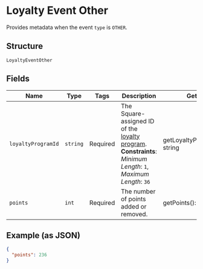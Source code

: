 
# Loyalty Event Other

Provides metadata when the event `type` is `OTHER`.

## Structure

`LoyaltyEventOther`

## Fields

| Name | Type | Tags | Description | Getter | Setter |
|  --- | --- | --- | --- | --- | --- |
| `loyaltyProgramId` | `string` | Required | The Square-assigned ID of the [loyalty program](../../doc/models/loyalty-program.md).<br>**Constraints**: *Minimum Length*: `1`, *Maximum Length*: `36` | getLoyaltyProgramId(): string | setLoyaltyProgramId(string loyaltyProgramId): void |
| `points` | `int` | Required | The number of points added or removed. | getPoints(): int | setPoints(int points): void |

## Example (as JSON)

```json
{
  "points": 236
}
```

